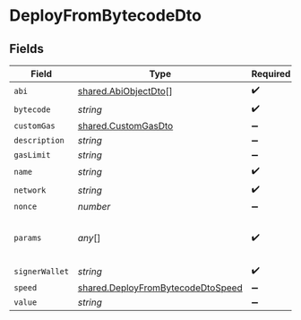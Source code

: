 # DeployFromBytecodeDto


## Fields

| Field                                                                                         | Type                                                                                          | Required                                                                                      | Description                                                                                   | Example                                                                                       |
| --------------------------------------------------------------------------------------------- | --------------------------------------------------------------------------------------------- | --------------------------------------------------------------------------------------------- | --------------------------------------------------------------------------------------------- | --------------------------------------------------------------------------------------------- |
| `abi`                                                                                         | [shared.AbiObjectDto](../../../sdk/models/shared/abiobjectdto.md)[]                           | :heavy_check_mark:                                                                            | N/A                                                                                           |                                                                                               |
| `bytecode`                                                                                    | *string*                                                                                      | :heavy_check_mark:                                                                            | N/A                                                                                           |                                                                                               |
| `customGas`                                                                                   | [shared.CustomGasDto](../../../sdk/models/shared/customgasdto.md)                             | :heavy_minus_sign:                                                                            | N/A                                                                                           |                                                                                               |
| `description`                                                                                 | *string*                                                                                      | :heavy_minus_sign:                                                                            | N/A                                                                                           |                                                                                               |
| `gasLimit`                                                                                    | *string*                                                                                      | :heavy_minus_sign:                                                                            | N/A                                                                                           |                                                                                               |
| `name`                                                                                        | *string*                                                                                      | :heavy_check_mark:                                                                            | N/A                                                                                           |                                                                                               |
| `network`                                                                                     | *string*                                                                                      | :heavy_check_mark:                                                                            | N/A                                                                                           |                                                                                               |
| `nonce`                                                                                       | *number*                                                                                      | :heavy_minus_sign:                                                                            | N/A                                                                                           |                                                                                               |
| `params`                                                                                      | *any*[]                                                                                       | :heavy_check_mark:                                                                            | Smart contract constructor parameters.                                                        | ["TestToken","TEST","1000000000000000000000000","0x298e760768c8481780397eE28A127eAd584df4ee"] |
| `signerWallet`                                                                                | *string*                                                                                      | :heavy_check_mark:                                                                            | N/A                                                                                           |                                                                                               |
| `speed`                                                                                       | [shared.DeployFromBytecodeDtoSpeed](../../../sdk/models/shared/deployfrombytecodedtospeed.md) | :heavy_minus_sign:                                                                            | N/A                                                                                           |                                                                                               |
| `value`                                                                                       | *string*                                                                                      | :heavy_minus_sign:                                                                            | N/A                                                                                           |                                                                                               |